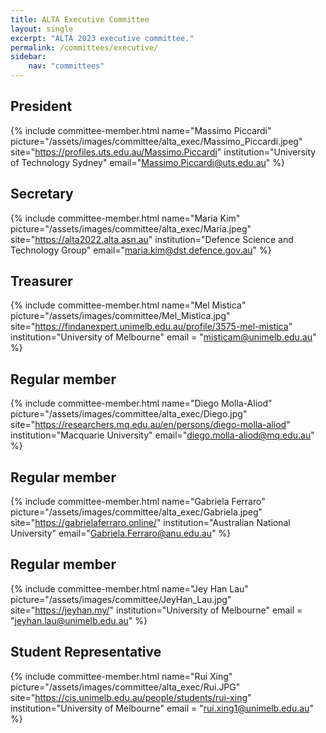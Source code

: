 ```yaml
---
title: ALTA Executive Committee
layout: single
excerpt: "ALTA 2023 executive committee."
permalink: /committees/executive/
sidebar:
    nav: "committees"
---
```

## President
{% include committee-member.html
   name="Massimo Piccardi"
   picture="/assets/images/committee/alta_exec/Massimo_Piccardi.jpeg"
   site="https://profiles.uts.edu.au/Massimo.Piccardi"
   institution="University of Technology Sydney"
   email="Massimo.Piccardi@uts.edu.au"
%}

## Secretary
{% include committee-member.html
   name="Maria Kim"
   picture="/assets/images/committee/alta_exec/Maria.jpeg"
   site="https://alta2022.alta.asn.au"
   institution="Defence Science and Technology Group"
   email="maria.kim@dst.defence.gov.au"
%}

## Treasurer
{% include committee-member.html
   name="Mel Mistica"
   picture="/assets/images/committee/Mel_Mistica.jpg"
   site="https://findanexpert.unimelb.edu.au/profile/3575-mel-mistica"
   institution="University of Melbourne"
   email = "misticam@unimelb.edu.au"
%}

## Regular member
{% include committee-member.html
   name="Diego Molla-Aliod"
   picture="/assets/images/committee/alta_exec/Diego.jpg"
   site="https://researchers.mq.edu.au/en/persons/diego-molla-aliod"
   institution="Macquarie University"
   email="diego.molla-aliod@mq.edu.au"
%}

## Regular member
{% include committee-member.html
   name="Gabriela Ferraro"
   picture="/assets/images/committee/alta_exec/Gabriela.jpeg"
   site="https://gabrielaferraro.online/"
   institution="Australian National University"
   email="Gabriela.Ferraro@anu.edu.au"
%}

## Regular member
{% include committee-member.html
   name="Jey Han Lau"
   picture="/assets/images/committee/JeyHan_Lau.jpg"
   site="https://jeyhan.my/"
   institution="University of Melbourne"
   email = "jeyhan.lau@unimelb.edu.au"
%}

## Student Representative
{% include committee-member.html
   name="Rui Xing"
   picture="/assets/images/committee/alta_exec/Rui.JPG"
   site="https://cis.unimelb.edu.au/people/students/rui-xing"
   institution="University of Melbourne"
   email = "rui.xing1@unimelb.edu.au"
%}